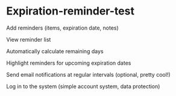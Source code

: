 # Expiration-reminder-test
Add reminders (items, expiration date, notes)

View reminder list

Automatically calculate remaining days

Highlight reminders for upcoming expiration dates

Send email notifications at regular intervals (optional, pretty cool!)

Log in to the system (simple account system, data protection)
